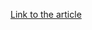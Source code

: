 [Link to the article](https://www.akamai.com/blog/security/two-years-of-tax-phishing-the-oldest-scam-in-the-book)
